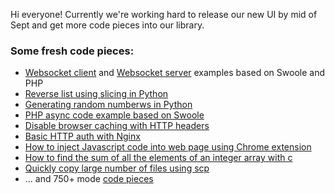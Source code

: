 Hi everyone!
Currently we're working hard to release our new UI by mid of Sept and get more code pieces into our library.

### Some fresh code pieces:
- [Websocket client](https://onelinerhub.com/php-swoole/websocket_client) and [Websocket server](https://onelinerhub.com/php-swoole/websocket_server) examples based on Swoole and PHP
- [Reverse list using slicing in Python](https://onelinerhub.com/python/reverse_a_list_slicing)
- [Generating random numberws in Python](https://onelinerhub.com/python/random_numbers)
- [PHP async code example based on Swoole](https://onelinerhub.com/php-swoole/async_example)
- [Disable browser caching with HTTP headers](https://onelinerhub.com/http-headers/disable_cache)
- [Basic HTTP auth with Nginx](https://onelinerhub.com/nginx/http_auth)
- [How to inject Javascript code into web page using Chrome extension](https://onelinerhub.com/chrome-extension/inject_js)
- [How to find the sum of all the elements of an integer array with c](https://onelinerhub.com/c/sum_of_integer_array)
- [Quickly copy large number of files using scp](https://onelinerhub.com/ssh/copy_large_number_of_files)
- ... and 750+ mode [code pieces](https://onelinerhub.com/)
